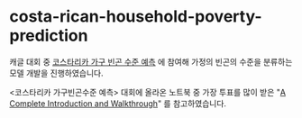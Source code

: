 # costa-rican-household-poverty-prediction
캐글 대회 중 [코스타리카 가구 빈곤 수준 예측](https://www.kaggle.com/c/costa-rican-household-poverty-prediction) 에 참여해 가정의 빈곤의 수준을 분류하는 모델 개발을 진행하였습니다.  


<코스타리카 가구빈곤수준 예측> 대회에 올라온 노트북 중 가장 투표를 많이 받은 "[A Complete Introduction and Walkthrough](https://www.kaggle.com/willkoehrsen/a-complete-introduction-and-walkthrough)" 를 참고하였습니다. 
